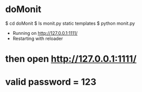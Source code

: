doMonit
=======

$ cd doMonit
$ ls
monit.py  static  templates
$ python monit.py 
 * Running on http://127.0.0.1:1111/
 * Restarting with reloader

# then open http://127.0.0.1:1111/
# valid password = 123
